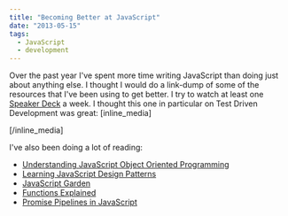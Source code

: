 ```yaml
---
title: "Becoming Better at JavaScript"
date: "2013-05-15"
tags:
  - JavaScript
  - development
---
```


Over the past year I've spent more time writing JavaScript than doing just about anything else. I thought I would do a link-dump of some of the resources that I've been using to get better. I try to watch at least one [Speaker Deck](https://speakerdeck.com/simpixelated/stars) a week. I thought this one in particular on Test Driven Development was great: \[inline_media\]

<script class="speakerdeck-embed" type="text/javascript" src="//speakerdeck.com/assets/embed.js" async data-id="4fa986b3a117fc00220012ed" data-ratio="1.33333333333333"></script>

\[/inline_media\]

I've also been doing a lot of reading:

- [Understanding JavaScript Object Oriented Programming](http://killdream.github.io/blog/2011/10/understanding-javascript-oop/)
- [Learning JavaScript Design Patterns](http://addyosmani.com/resources/essentialjsdesignpatterns/book/)
- [JavaScript Garden](http://bonsaiden.github.io/JavaScript-Garden/)
- [Functions Explained](http://markdaggett.com/blog/2013/02/15/functions-explained/)
- [Promise Pipelines in JavaScript](http://sitr.us/2012/07/31/promise-pipelines-in-javascript.html)
